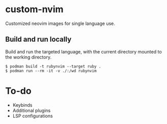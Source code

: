 # custom-nvim

Customized neovim images for single language use.

## Build and run locally

Build and run the targeted language, with the current directory mounted to the working directory.

```text
$ podman build -t rubynvim --target ruby .
$ podman run --rm -it -v ./:/wd rubynvim
```

# To-do

* Keybinds
* Additional plugins
* LSP configurations
